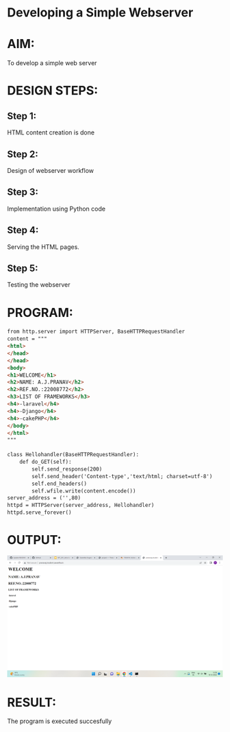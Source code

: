 # Developing a Simple Webserver

# AIM:
To develop a simple web server
# DESIGN STEPS:

## Step 1:

HTML content creation is done

## Step 2:

Design of webserver workflow

## Step 3:

Implementation using Python code

## Step 4:

Serving the HTML pages.

## Step 5:

Testing the webserver

# PROGRAM:
```html python
from http.server import HTTPServer, BaseHTTPRequestHandler
content = """
<html>
</head>
</head>
<body>
<h1>WELCOME</h1>
<h2>NAME: A.J.PRANAV</h2>
<h2>REF.NO.:22008772</h2>
<h3>LIST OF FRAMEWORKS</h3>
<h4>-laravel</h4>
<h4>-Django</h4>
<h4>-cakePHP</h4>
</body>
</html>
"""

class Hellohandler(BaseHTTPRequestHandler):
    def do_GET(self):
        self.send_response(200)
        self.send_header('Content-type','text/html; charset=utf-8')
        self.end_headers()
        self.wfile.write(content.encode())
server_address = ('',80)
httpd = HTTPServer(server_address, Hellohandler)
httpd.serve_forever()
```
# OUTPUT:
![label](/frameworks.png)
# RESULT:

The program is executed succesfully
